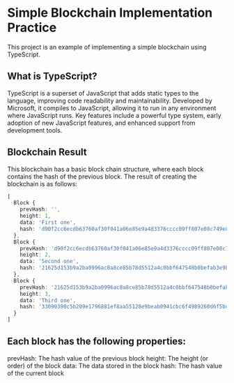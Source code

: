 # Simple Blockchain Implementation Practice

This project is an example of implementing a simple blockchain using TypeScript.

## What is TypeScript?

TypeScript is a superset of JavaScript that adds static types to the language, improving code readability and maintainability. 
Developed by Microsoft, it compiles to JavaScript, allowing it to run in any environment where JavaScript runs. Key features include a powerful type system, early adoption of new JavaScript features, and enhanced support from development tools.

## Blockchain Result 

This blockchain has a basic block chain structure, where each block contains the hash of the previous block. The result of creating the blockchain is as follows:

```typescript
[
  Block {
    prevHash: '',
    height: 1,
    data: 'First one',
    hash: 'd90f2cc6ecdb63760af30f041a06e85e9a4d3376cccc09ff807e08c749e81ca9'
  },
  Block {
    prevHash: 'd90f2cc6ecdb63760af30f041a06e85e9a4d3376cccc09ff807e08c749e81ca9',
    height: 2,
    data: 'Second one',
    hash: '21625d153b9a2ba0996ac8a8ce85b78d5512a4c0bbf647548b0befab3e9b3cfe'
  },
  Block {
    prevHash: '21625d153b9a2ba0996ac8a8ce85b78d5512a4c0bbf647548b0befab3e9b3cfe',
    height: 3,
    data: 'Third one',
    hash: '33090390c5b209e1796881ef8aa55128e9beab0941cbc6f4989260d6f5bd961b'
  }
]
```

## Each block has the following properties:

prevHash: The hash value of the previous block
height: The height (or order) of the block
data: The data stored in the block
hash: The hash value of the current block
